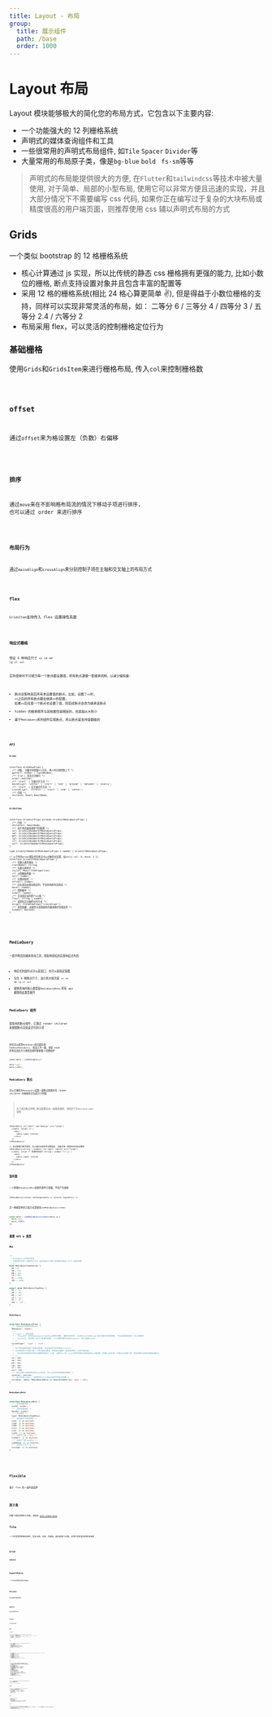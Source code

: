 ```yaml
---
title: Layout - 布局
group:
  title: 展示组件
  path: /base
  order: 1000
---
```


# Layout 布局

Layout 模块能够极大的简化您的布局方式，它包含以下主要内容:

- 一个功能强大的 12 列栅格系统
- 声明式的媒体查询组件和工具
- 一些很常用的声明式布局组件, 如`Tile` `Spacer` `Divider`等
- 大量常用的布局原子类，像是`bg-blue` `bold ` `fs-sm`等等

> 声明式的布局能提供很大的方便, 在`Flutter`和`tailwindcss`等技术中被大量使用, 对于简单、局部的小型布局, 使用它可以非常方便且迅速的实现，并且大部分情况下不需要编写 css 代码, 如果你正在编写过于复杂的大块布局或精度很高的用户端页面，则推荐使用 css 辅以声明式布局的方式

## Grids

一个类似 bootstrap 的 12 格栅格系统

- 核心计算通过 js 实现，所以比传统的静态 css 栅格拥有更强的能力, 比如小数位的栅格, 断点支持设置对象并且包含丰富的配置等
- 采用 12 格的栅格系统(相比 24 格心算更简单 ✌), 但是得益于小数位栅格的支持，同样可以实现非常灵活的布局，如： 二等分 6 / 三等分 4 / 四等分 3 / 五等分 2.4 / 六等分 2
- 布局采用 flex，可以灵活的控制栅格定位行为

### 基础栅格

使用`Grids`和`GridsItem`来进行栅格布局, 传入`col`来控制栅格数

<code src="./grids/base.tsx" />

### offset

通过`offset`来为格设置左（负数）右偏移

<code src="./grids/offset.tsx" />

### 排序

通过`move`来在不影响格布局流的情况下移动子项进行排序, 也可以通过 order 来进行排序

<code src="./grids/order.tsx" />

### 布局行为

通过`mainAlign`和`crossAlign`来分别控制子项在主轴和交叉轴上的布局方式

<code src="./grids/layouts.tsx" />

### flex

`GridsItem`支持传入 flex 设置弹性系数

<code src="./grids/flex.tsx" />

### 响应式栅格

预设 6 种响应尺寸 `xs` `sm` `md` `lg` `xl` `xxl`

实际使用时不可能为每一个断点都设置值，所有断点遵循一套继承机制，以减少编码量:

- 断点会影响其后所有未设置值的断点，比如，设置了`xs`时, `xs`之后的所有断点都会继承`xs`的配置, 如果`xs`后任意一个断点也设置了值，则后续断点会改为继承该断点
- hidden 的继承顺序与其他属性是相反的，也就是从大到小
- 基于`MediaQuery`系列组件实现断点，所以断点是支持容器级的

<code src="./grids/mediaQuery.tsx" />

### API

**`Grids`**

```tsx | pure
interface GridsRowProps {
  /** 间隔, 为数字时控制4个方向, 两个时分别控制上下 */
  gutter?: number | TupleNumber;
  /** true | 是否允许换行 */
  wrap?: boolean;
  /** 'start' | 主轴对齐方式 */
  mainAlign?: 'center' | 'start' | 'end' | 'around' | 'between' | 'evenly';
  /** 'start' | 交叉轴对齐方式 */
  crossAlign?: 'stretch' | 'start' | 'end' | 'center';
  /** 内容 */
  children: React.ReactNode;
}
```

**`GridsItem`**

```tsx | pure
interface GridsColProps extends GridsColMediaQueryProps {
  /** 内容 */
  children?: ReactNode;
  /** 处于特定媒体类型下的配置 */
  xs?: GridsColNumberOrMediaQueryProps;
  sm?: GridsColNumberOrMediaQueryProps;
  md?: GridsColNumberOrMediaQueryProps;
  lg?: GridsColNumberOrMediaQueryProps;
  xl?: GridsColNumberOrMediaQueryProps;
  xxl?: GridsColNumberOrMediaQueryProps;
}

type GridsColNumberOrMediaQueryProps = number | GridsColMediaQueryProps;

// 以下所有props都支持在断点中以对象形式设置，如xs={{ col: 5, move: 2 }}
interface GridsColMediaQueryProps {
  /** 包裹元素的类名 */
  className?: string;
  /** 包裹元素样式 */
  style?: React.CSSProperties;
  /** 占用栅格列数 */
  col?: number;
  /** 左侧间隔列 */
  offset?: number;
  /** 向左或向右移动指定列，不会影响原有文档流 */
  move?: number;
  /** 控制顺序 */
  order?: number;
  /** 手动指定该列的flex值 */
  flex?: string | number;
  /** 该项在交叉轴的对齐方式 */
  align?: FlexWrapProps['crossAlign'];
  /** 是否隐藏, 此属性与其他属性的继承顺序是相反的 */
  hidden?: boolean;
}
```

<br>
<br>

## MediaQuery

一套声明式的媒体查询工具，帮助你轻松的实现响应式布局

- 响应式的监听点可以是窗口，也可以是指定容器
- 包含 6 种断点尺寸, 由小到大依次是 `xs` `sm` `md` `lg` `xl` `xxl`
- 媒体查询的核心类型是`MediaQueryMeta`,所有 api 都围绕此类型展开

### MediaQuery 组件

最常用的断点组件，它通过 render children 来根据断点渲染差异化的子项

<code src="./mediaQuery/base.tsx" />

你也可以使用`MediaQuery`的内部实现 hook`useMediaQuery`, 用法几乎一致，但是 hook 的用法会在尺寸类型变更时更新整个消费组件

```ts
const meta = useMediaQuery();

meta.type;
meta.isSM();
```

### MediaQuery 断点

可以方便的为`MediaQuery`设置一组断点配置并在 render children 中接收符合当前尺寸的值

> 为了减少断点声明，断点配置包含一组继承规则，详情见下方`MediaQuery`api 说明

```tsx | pure
<MediaQuery xs="small" md="medium" xxl="large">
  {(meta, value) => (
    <div>
      {meta.type} {value}
    </div>
  )}
</MediaQuery>

// 如过配置为联合类型，可以通过泛型组件设置类型, 如果为单一类型的话会自动推导
<MediaQuery<string | number> xs="small" md={5} xxl="large">
  {(meta, value /* 这里的类型为 string | number */) => (
    <div>
      {meta.type} {value}
    </div>
  )}
</MediaQuery>
```

### 监听器

一个获取`MediaQueryMeta`变更的事件订阅器，不会产生更新

```tsx | pure
<MediaQueryListener onChange={meta => console.log(meta)} />
```

另一种更简单的订阅方式是使用`useMediaQueryListener`

```ts
const meta = useMediaQueryListener(meta => {
  meta.type;
  meta.isSM();
});
```

### 重要 API & 类型

**`断点`**

```ts
/**
 * MediaQuery的所有类型
 * 判断是否在某一类型的方式为 当前宽度大于等于该类型的值且小于下一类型的值
 * */
enum MediaQueryTypeValues {
  XS = 0,
  SM = 576,
  MD = 768,
  LG = 992,
  XL = 1200,
  XXL = 1600,
}

export enum MediaQueryTypeKeys {
  XS = 'xs',
  SM = 'sm',
  MD = 'md',
  LG = 'lg',
  XL = 'xl',
  XXL = 'xxl',
}
```

**`MediaQuery`**

```ts
interface MediaQueryProps {
  /** 延迟响应变更的时间(ms) */
  debounce?: number;
  /**
   * 'type' | 监听类型
   * - 为type时，只在MediaQueryTypeKey变更时更新, 需要注意的时，此时的width和height值为更新时的快照值, 不应该依赖其进行一些计算操作
   * - 为size时，会在每一次尺寸变更时更新, size模式建议开启debounce, 防止频繁render
   * */
  listenType?: 'type' | 'size';
  /**
   * 处于特定媒体类型下的断点配置, 符合条件的会传递给children
   * 实际使用时不可能为每一个断点都设置值，所有断点遵循一套继承机制，以减少编码量:
   * - 断点会影响其后所有未设置值的断点，比如，设置了xs时, xs之后的所有断点都会继承xs的配置, 如果xs后任意一个断点也设置了值，则后续断点会改为继承该断点
   * */
  xs?: Val;
  sm?: Val;
  md?: Val;
  lg?: Val;
  xl?: Val;
  xxl?: Val;
  /** 默认的断点值继承机制为从左到右，传入此项将其继承顺序颠倒 */
  reverse?: boolean;
  /** 断点内容render, 其接收的value是当前命中的断点配置 */
  children: (meta: MediaQueryMeta) => ReactElement<any, any> | null;
}
```

**`MediaQueryMeta`**

```ts
interface MediaQueryMeta {
  /** 当前容器宽度 */
  width: number;
  /** 当前容器高度 */
  height: number;
  /** 当前类型 */
  type: MediaQueryTypeKeys;
  /** 检测是否为指定类型 */
  isXS: () => boolean;
  isSM: () => boolean;
  isMD: () => boolean;
  isLG: () => boolean;
  isXL: () => boolean;
  isXXL: () => boolean;
  /** 当前尺寸是 xs或sm */
  isSmall: () => boolean;
  /** 当前尺寸是 md或lg */
  isMedium: () => boolean;
  /** 当前尺寸大于 lg */
  isLarge: () => boolean;
}
```

<br>
<br>

## Flexible

基于 flex 的一组布局组件

<code src="./flexDemo.tsx" />

## 原子类

内置了很多常用的工具类, 请查收 [util-class.scss](https://github.com/Iixianjie/sass-stater/blob/master/base/util-class.scss)

## Tile

一个非常常用的布局组件，包含左侧、右侧、内容区、描述区四个位置，可用于很多常见的布局场景

<code src="./tileDemo.tsx" />

## Grid

网格布局

<code src="./gridDemo.tsx" />

## AspectRatio

一个永远保持固定宽高比的盒子

<code src="./aspectRatioDemo.tsx" />

## Divider

易于使用的分割线组件

<code src="./dividerDemo.tsx" />

## Spacer

在元素之间填充空白

<code src="./spacerDemo.tsx" />

## Center

将子组件居中放置

<code src="./centerDemo.tsx" />

## API

**`Column/Row`**

```tsx | pure
interface FlexWrapProps extends ComponentBasePropsWithAny {
  /** 'start' | 主轴对齐方式 */
  mainAlign?: 'center' | 'start' | 'end' | 'around' | 'between' | 'evenly';
  /** 'stretch' | 交叉轴对齐方式 */
  crossAlign?: 'stretch' | 'start' | 'end' | 'center';
  /** 内容 */
  children: React.ReactNode;
}
```

**`Flex`**

```tsx | pure
nterface FlexProps extends ComponentBasePropsWithAny {
  /** 1 | 弹性系数 */
  flex?: number | string;
  /** 排序 */
  order?: number;
  /** 单独设置在容器交叉轴上的对齐方式  */
  align?: FlexWrapProps['crossAlign'];
  /** 内容 */
  children?: React.ReactNode;
}
```

**`Tile`**

```tsx | pure
interface TileProps extends Omit<React.PropsWithoutRef<JSX.IntrinsicElements['div']>, 'title'> {
  /** 主要内容 */
  title?: React.ReactNode;
  /** 次要内容 */
  desc?: React.ReactNode;
  /** 前导内容 */
  leading?: React.ReactNode;
  /** 尾随内容 */
  trailing?: React.ReactNode;
  /** 纵轴的对齐方式 */
  crossAlign?: FlexWrapProps['crossAlign'];
}
```

**`Grid`**

```tsx | pure
interface GridProps extends ComponentBaseProps {
  /** 子元素, 必须是一组可以挂载className和style的元素 */
  children: React.ReactElement | React.ReactElement[];
  /** 总列数 */
  count?: number;
  /** 1 | 网格项的宽高比 */
  aspectRatio?: number;
  /** 网格项的高度, 与aspectRatio选用一种 */
  size?: number;
  /** 网格项间的间距, 优先级小于单独设置的 */
  spacing?: number;
  /** 主轴间距 */
  mainSpacing?: number;
  /** 交叉轴间距 */
  crossSpacing?: number;
  /** true | 是否启用边框 */
  border?: boolean;
  /** 'rgba(0, 0, 0, 0.15)' | 边框颜色 */
  borderColor?: string;
  /** true | 当最后一行不能填满时，是否以空项占位 */
  complete?: boolean;
  /** 表格项的类名 */
  contClassName?: string;
  /** 表格项的样式 */
  contStyle?: React.CSSProperties;
}
```

**`AspectRatio`**

```tsx | pure
interface AspectRatioProps extends ComponentBaseProps {
  /** 1 | 网格项的宽高比 */
  ratio?: number;

  children?: React.ReactNode;
}
```

**`Divider`**

```tsx | pure
interface DividerProps extends ComponentBaseProps {
  /** false | 设置为垂直分割线 */
  vertical?: boolean;
  /** 100%(横向) / 0.5(纵向) | 分割线尺寸 */
  width?: number;
  /** 0.5(横向) / 1.2em(纵向) | 分割线尺寸 */
  height?: number;
  /** 颜色 */
  color?: string;
}
```

**`Spacer`**

```tsx | pure
interface SpacerProps {
  /** 宽度 */
  width?: number;
  /** 16 | 高度,  */
  height?: number;
  /** 如果子项传入一个列表，会在每一个子项间设置间距 */
  children?: React.ReactElement[];
}
```

**`Center`**

```tsx | pure
interface CenterProps extends ComponentBaseProps {
  /** false | 为true时，将尺寸固定到与父元素一致(需要保证父元素position不是static), 为false时，需要通过className或style执行设置尺寸 */
  attach?: boolean;
  /** 需要居中的单个子元素 */
  children?: React.ReactElement | string;
}
```
